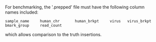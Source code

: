 
For benchmarking, the '.prepped' file must have the following column names included:

    sample_name     human_chr       human_brkpt     virus   virus_brkpt     bmark_group     read_count


which allows comparison to the truth insertions.

    
